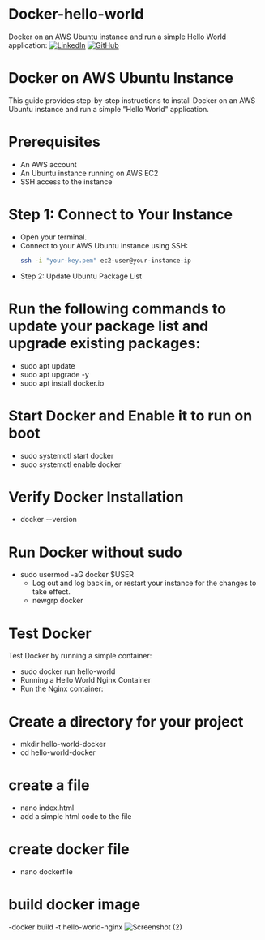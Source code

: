 # Docker-hello-world
Docker on an AWS Ubuntu instance and run a simple Hello World application:
[![LinkedIn](https://img.shields.io/badge/Connect%20with%20me%20on-LinkedIn-blue.svg)](https://www.linkedin.com/in/osagie-anolu-963b78216/)
[![GitHub](https://img.shields.io/github/stars/AmanPathak-DevOps.svg?style=social)](https://github.com/nolunchbreaks)





# Docker on AWS Ubuntu Instance

This guide provides step-by-step instructions to install Docker on an AWS Ubuntu instance and run a simple "Hello World" application.

# Prerequisites

- An AWS account
- An Ubuntu instance running on AWS EC2
- SSH access to the instance

# Step 1: Connect to Your Instance

- Open your terminal.
-  Connect to your AWS Ubuntu instance using SSH:
   ```sh
   ssh -i "your-key.pem" ec2-user@your-instance-ip
- Step 2: Update Ubuntu Package List

# Run the following commands to update your package list and upgrade existing packages:

- sudo apt update
- sudo apt upgrade -y
- sudo apt install docker.io

# Start Docker and Enable it to run on boot
- sudo systemctl start docker
- sudo systemctl enable docker

# Verify Docker Installation
- docker --version

# Run Docker without sudo
- sudo usermod -aG docker $USER
  - Log out and log back in, or restart your instance for the changes to take effect.
  - newgrp docker

# Test Docker
Test Docker by running a simple container:
- sudo docker run hello-world
- Running a Hello World Nginx Container
- Run the Nginx container:

# Create a directory for your project
- mkdir hello-world-docker
- cd hello-world-docker

# create a file
- nano index.html
- add a simple html code to the file
# create docker file
- nano dockerfile

# build docker image
-docker build -t hello-world-nginx
![Screenshot (2)](https://github.com/user-attachments/assets/2e01851d-2b60-4f9e-b8b0-cfc8181ac4eb)
